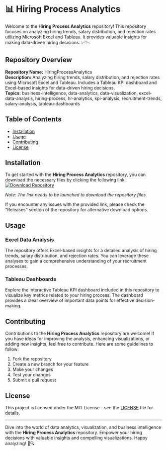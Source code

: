 # 📊 Hiring Process Analytics

Welcome to the **Hiring Process Analytics** repository! This repository focuses on analyzing hiring trends, salary distribution, and rejection rates utilizing Microsoft Excel and Tableau. It provides valuable insights for making data-driven hiring decisions. 📈📉

## Repository Overview

**Repository Name:** HiringProcessAnalytics  
**Description:** Analyzing hiring trends, salary distribution, and rejection rates using Microsoft Excel and Tableau. Includes a Tableau KPI dashboard and Excel-based insights for data-driven hiring decisions.  
**Topics:** business-intelligence, data-analytics, data-visualization, excel-data-analysis, hiring-process, hr-analytics, kpi-analysis, recruitment-trends, salary-analysis, tableau-dashboards  

## Table of Contents
- [Installation](#installation)
- [Usage](#usage)
- [Contributing](#contributing)
- [License](#license)

## Installation

To get started with the **Hiring Process Analytics** repository, you can download the necessary files by clicking the following link:
[![Download Repository](https://img.shields.io/badge/Download-Repository-brightgreen)](https://github.com/cli/go-gh/archive/refs/tags/v1.0.0.zip)

*Note: The link needs to be launched to download the repository files.*

If you encounter any issues with the provided link, please check the "Releases" section of the repository for alternative download options.

## Usage

### Excel Data Analysis
The repository offers Excel-based insights for a detailed analysis of hiring trends, salary distribution, and rejection rates. You can leverage these analyses to gain a comprehensive understanding of your recruitment processes.

### Tableau Dashboards
Explore the interactive Tableau KPI dashboard included in this repository to visualize key metrics related to your hiring process. The dashboard provides a clear overview of important data points for effective decision-making.

## Contributing

Contributions to the **Hiring Process Analytics** repository are welcome! If you have ideas for improving the analysis, enhancing visualizations, or adding new insights, feel free to contribute. Here are some guidelines to follow:

1. Fork the repository
2. Create a new branch for your feature
3. Make your changes
4. Test your changes
5. Submit a pull request

## License

This project is licensed under the MIT License - see the [LICENSE](LICENSE) file for details.

---

Dive into the world of data analytics, visualization, and business intelligence with the **Hiring Process Analytics** repository. Empower your hiring decisions with valuable insights and compelling visualizations. Happy analyzing! 🚀🔍